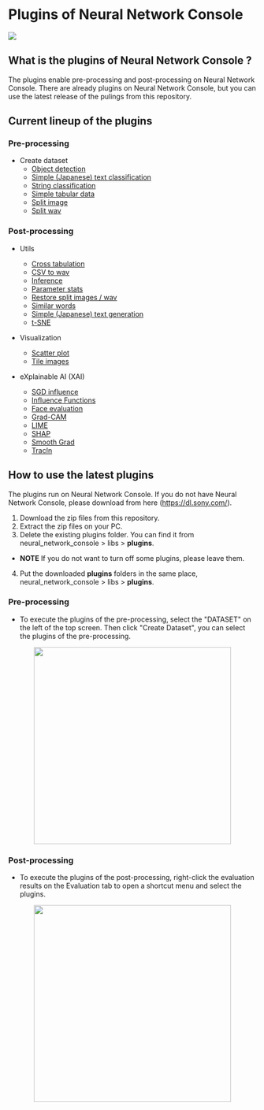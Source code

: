 # Plugins of Neural Network Console

![](./img/plugin.png)

## What is the plugins of Neural Network Console ?
The plugins enable pre-processing and post-processing on Neural Network Console. There are already plugins on Neural Network Console, but you can use the latest release of the pulings from this repository.


## Current lineup of the plugins
###  Pre-processing
* Create dataset
    * [Object detection](./manuals/ObjectDetection.md)
    * [Simple (Japanese) text classification](./manuals/SimpleTextClassification.md)
    * [String classification](./manuals/StringClassification.md)
    * [Simple tabular data](./manuals/SimpleTabularDataset.md)
    * [Split image](./manuals/SplitImage.md)
    * [Split wav](./manuals/SplitWav.md)
    
###  Post-processing
* Utils
    * [Cross tabulation](./manuals/CrossTabulation.md)
    * [CSV to wav](./manuals/CSVtoWav.md)
    * [Inference](./manuals/Inference.md)
    * [Parameter stats](./manuals/ParameterStats.md)
    * [Restore split images / wav](./manuals/RestoreSplitWav.md)
    * [Similar words](./manuals/Similar_Words.md)
    * [Simple (Japanese) text generation](./manuals/SimpleTextGeneration.md)
    * [t-SNE](./manuals/tSNE.md)
    
* Visualization
    * [Scatter plot](./manuals/ScatterPlot.md)
    * [Tile images](./manuals/TileImages.md)

* eXplainable AI (XAI)
    * [SGD influence](./manuals/SGDinfl.md)
    * [Influence Functions](./manuals/InfluenceFunctions.md)
    * [Face evaluation](./manuals/FaceEvaluation.md)
    * [Grad-CAM](./manuals/Grad-CAM.md)
    * [LIME](./manuals/LIME.md)
    * [SHAP](./manuals/SHAP.md)
    * [Smooth Grad](./manuals/SmoothGrad.md)
    * [TracIn](./manuals/TracIn.md)

## How to use the latest plugins
The plugins run on Neural Network Console. If you do not have Neural Network Console, please download from here (https://dl.sony.com/).
1. Download the zip files from this repository. 
2. Extract the zip files on your PC.
3. Delete the existing plugins folder. You can find it from neural_network_console > libs > **plugins**. 
* **NOTE** If you do not want to turn off some plugins, please leave them.

4. Put the downloaded **plugins** folders in the same place, neural_network_console > libs > **plugins**.  

###  Pre-processing
* To execute the plugins of the pre-processing, select the "DATASET" on the left of the top screen. Then  click "Create Dataset", you can select the plugins of the pre-processing.
<p align="center">
<img src="./img/Preprocessing.png" width="400px">  
</p>


### Post-processing
* To execute the plugins of the post-processing, right-click the evaluation results on the Evaluation tab to open a shortcut menu and select the plugins.
<p align="center">
<img src="./img/postprocessing.png" width="400px">  
</p>



